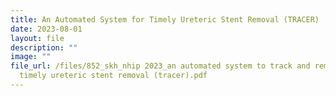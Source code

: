 ```yaml
---
title: An Automated System for Timely Ureteric Stent Removal (TRACER)
date: 2023-08-01
layout: file
description: ""
image: ""
file_url: /files/852_skh_nhip 2023_an automated system to track and remind for
  timely ureteric stent removal (tracer).pdf
---
```

